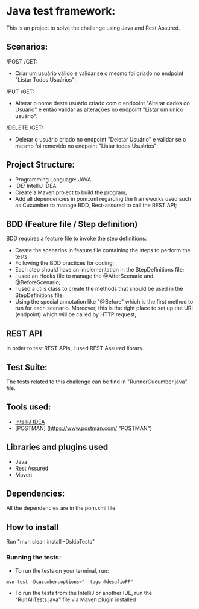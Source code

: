 # Java test framework:

This is an project to solve the challenge using Java and Rest Assured.

## Scenarios:

/POST /GET:
* Criar um usuário válido e validar se o mesmo foi criado no endpoint "Listar Todos Usuários": 

/PUT /GET:
* Alterar o nome deste usuário criado com o endpoint "Alterar dados do Usuário" e então validar as alterações no endpoint "Listar um unico usuário":

/DELETE /GET:
* Deletar o usuário criado no endpoint "Deletar Usuário" e validar se o mesmo foi removido no endpoint "Listar todos Usuários":

## Project Structure:
* Programming Language: JAVA
* IDE: IntelliJ IDEA
* Create a Maven project to build the program;
* Add all dependencies in pom.xml regarding the frameworks used such as Cucumber to manage BDD, Rest-assured to call the REST API;

## BDD (Feature file / Step definition)
BDD requires a feature file to invoke the step definitions:

* Create the scenarios in feature file containing the steps to perform the tests;
* Following the BDD practices for coding;
* Each step should have an implementation in the StepDefinitions file;
* I used an Hooks file to manage the @AfterScenario and @BeforeScenario;
* I used a utils class to create the methods that should be used in the StepDefinitions file;
* Using the special annotation like "@Before" which is the first method to run for each scenario. Moreover, this is the right place to set up the URI (endpoint) which will be called by HTTP request;

## REST API
In order to test REST APIs, I used REST Assured library. 

## Test Suite:

The tests related to this challenge can be find in "RunnerCucumber.java" file.

## Tools used:
- [IntelliJ IDEA](https://www.jetbrains.com/pt-br/idea/ "IntelliJ IDEA")
- [POSTMAN] (https://www.postman.com/ "POSTMAN")


## Libraries and plugins used
* Java
* Rest Assured
* Maven

## Dependencies:
All the dependencies are in the pom.xml file.

## How to install

Run "mvn clean install -DskipTests"

### Running the tests: 

* To run the tests on your terminal, run:
```
mvn test -Dcucumber.options="--tags @desafioPP"
```
* To run the tests from the IntelliJ or another IDE, run the "RunAllTests.java" file via Maven plugin installed